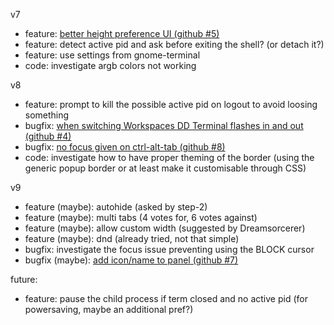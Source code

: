 v7
- feature: [better height preference UI (github #5)](https://github.com/zzrough/gs-extensions-drop-down-terminal/issues/5)
- feature: detect active pid and ask before exiting the shell? (or detach it?)
- feature: use settings from gnome-terminal
- code: investigate argb colors not working

v8
- feature: prompt to kill the possible active pid on logout to avoid loosing something
- bugfix: [when switching Workspaces DD Terminal flashes in and out (github #4)](https://github.com/zzrough/gs-extensions-drop-down-terminal/issues/4)
- bugfix: [no focus given on ctrl-alt-tab (github #8)](https://github.com/zzrough/gs-extensions-drop-down-terminal/issues/8)
- code: investigate how to have proper theming of the border (using the generic popup border or at least make it customisable through CSS)

v9
- feature (maybe): autohide (asked by step-2)
- feature (maybe): multi tabs (4 votes for, 6 votes against)
- feature (maybe): allow custom width (suggested by Dreamsorcerer)
- feature (maybe): dnd (already tried, not that simple)
- bugfix: investigate the focus issue preventing using the BLOCK cursor
- bugfix (maybe): [add icon/name to panel (github #7)](https://github.com/zzrough/gs-extensions-drop-down-terminal/issues/7)

future:
- feature: pause the child process if term closed and no active pid (for powersaving, maybe an additional pref?)
